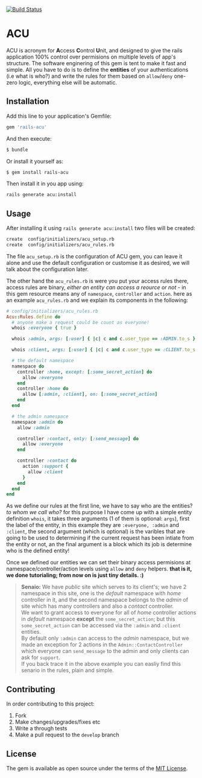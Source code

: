 [![Build Status](https://travis-ci.org/noise2/rails-acu.svg?branch=master)](https://travis-ci.org/noise2/rails-acu)

# ACU
ACU is acronym for **A**ccess **C**ontrol **U**nit, and designed to give the rails application 100% control over permisions on multiple levels of app's structure.
The software enginering of this gem is tent to make it fast and simple. All you have to do is to define the **entities** of your authentications (i.e what is who?)
and write the rules for them based on `allow`/`deny` one-zero logic, everything else will be automatic.

## Installation
Add this line to your application's Gemfile:

```ruby
gem 'rails-acu'
```

And then execute:
```bash
$ bundle
```

Or install it yourself as:
```bash
$ gem install rails-acu
```

Then install it in you app using:

```bash
rails generate acu:install
```

## Usage
After installing it using `rails generate acu:install`  two files will be created:

```bash
create  config/initializers/acu_setup.rb
create  config/initializers/acu_rules.rb
```
The file `acu_setup.rb` is the configuration of ACU gem, you can leave it alone and use the default configuration or customise it as desired,
we will talk about the configuration later.

The other hand the `acu_rules.rb` is were you put your access rules there, access rules are binary, _either an entity can access a reource or not_ -
in this gem resource means any of `namespace`, `controller` and `action`. here as an example `acu_rules.rb` and we explain its components in the following:

```ruby
# config/initializers/acu_rules.rb
Acu::Rules.define do
  # anyone make a request could be count as everyone!
  whois :everyone { true }

  whois :admin, args: [:user] { |c| c and c.user_type == :ADMIN.to_s }

  whois :client, args: [:user] { |c| c and c.user_type == :CLIENT.to_s }

  # the default namespace
  namespace do
    controller :home, except: [:some_secret_action] do
      allow :everyone
    end
    controller :home do
      allow [:admin, :client], on: [:some_secret_action]
    end
  end

  # the admin namespace
  namespace :admin do
    allow :admin

    controller :contact, only: [:send_message] do
      allow :everyone
    end

    controller :contact do
      action :support {
        allow :client
      }
    end
  end
end
```

As we define our rules at the first line, we have to say who are the entities? _to whom we call who?_ for this purpose I have come up with a simple entity definition `whois`, it takes three arguments (1 of them is optional: `args`), first the label of the entity, in this example they are `:everyone, :admin` and `:client`, the second argument (which is optional) is the varibles that are going to be used to determining if the current request has been intiate from the entity or not, an the final argument is a block which its job is determine who is the defined entity!

Once we defined our entities we can set their binary access permisions at namespace/controller/action levels using `allow` and `deny` helpers. **that is it, we done tutorialing; from now on is just tiny details. :)**


> **Senaio:** We have *public* site which serves to its client's; we have 2 namespace in this site, one is the _default_ namespace with _home_ controller in it, and the second namespace belongs to the _admin_ of site which has many controllers and also a _contact_ controller.<br />
We want to grant access to everyone for all of _home_ controller actions in _default_ namespace **except** the `some_secret_action`; but this `some_secret_action` can be accessed via the `:admin` and `:client` entities.<br />
By default only `:admin` can access to the _admin_ namespace, but we made an exception for 2 actions in the `Admin::ContactController` which everyone can `send_message` to the admin and only clients can ask for `support`.<br />
If you back trace it in the above example you can easliy find this senario in the rules, plain and simple.


## Contributing
In order contributing to this project:
1. Fork
2. Make changes/upgrades/fixes etc
3. Write a through tests
4. Make a pull request to the `develop` branch

## License
The gem is available as open source under the terms of the [MIT License](http://opensource.org/licenses/MIT).
